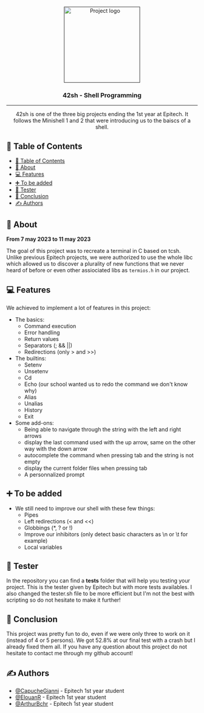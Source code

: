 <p align="center">
  <a href="" rel="noopener">
 <img width=200px height=200px src="https://fymyte.com/pictures/unix_shell.png" alt="Project logo"></a>
</p>

<h3 align="center">42sh - Shell Programming</h3>

---

<p align="center"> 
    42sh is one of the three big projects ending the 1st year at Epitech. It follows the Minishell 1 and 2 that were introducing us to the baiscs of a shell.
    <br> 
</p>

## 📝 Table of Contents

- [📝 Table of Contents](#-table-of-contents)
- [🧐 About ](#-about-)
- [💻 Features ](#-features-)
- [➕ To be added ](#-to-be-added-)
- [🤖 Tester ](#-tester-)
- [📆 Conclusion ](#-conclusion-)
- [✍️ Authors ](#️-authors-)

## 🧐 About <a name="about"></a>

<strong>From 7 may 2023 to 11 may 2023</strong>

The goal of this project was to recreate a terminal in C based on tcsh. Unlike previous Epitech projects, we were authorized to use the whole libc which allowed us to discover a plurality of new functions that we never heard of before or even other assiociated libs as `termios.h` in our project.

## 💻 Features <a name="features"></a>

We achieved to implement a lot of features in this project:
- The basics:
  - Command execution
  - Error handling
  - Return values
  - Separators (; && ||)
  - Redirections (only > and >>)
- The builtins:
  - Setenv
  - Unsetenv
  - Cd
  - Echo (our school wanted us to redo the command we don't know why)
  - Alias
  - Unalias
  - History
  - Exit
- Some add-ons:
  - Being able to navigate through the string with the left and right arrows
  - display the last command used with the up arrow, same on the other way with the down arrow
  - autocomplete the command when pressing tab and the string is not empty
  - display the current folder files when pressing tab
  - A personnalized prompt

## ➕ To be added <a name="more"></a>

- We still need to improve our shell with these few things:
  - Pipes
  - Left redirections (< and <<)
  - Globbings (\*, ? or !)
  - Improve our inhibitors (only detect basic characters as \n or \t for example)
  - Local variables

## 🤖 Tester <a name="tester"></a>

In the repository you can find a <b>tests</b> folder that will help you testing your project. This is the tester given by Epitech but with more tests availables. I also changed the tester.sh file to be more efficient but I'm not the best with scripting so do not hesitate to make it further!

## 📆 Conclusion <a name="conclusion"></a>

This project was pretty fun to do, even if we were only three to work on it (instead of 4 or 5 persons). We got 52.8% at our final test with a crash but I already fixed them all. If you have any question about this project do not hesitate to contact me through my github account!

## ✍️ Authors <a name="authors"></a>

- [@CapucheGianni](https://github.com/capuchegianni) - Epitech 1st year student
- [@ElouanR](https://github.com/ElouanR) - Epitech 1st year student
- [@ArthurBchr](https://github.com/ArthurBchr) - Epitech 1st year student